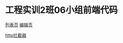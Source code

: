 # 工程实训2班06小组前端代码

[列表页](https://github.com/xshl/SignCloud/blob/main/src/views/system/menu/index.vue)
[编辑页](https://github.com/xshl/SignCloud/blob/main/src/views/system/menu/MenusInfoEditDrawer.vue) </br>

[http拦截器](https://github.com/xshl/SignCloud/blob/main/src/utils/request.js)